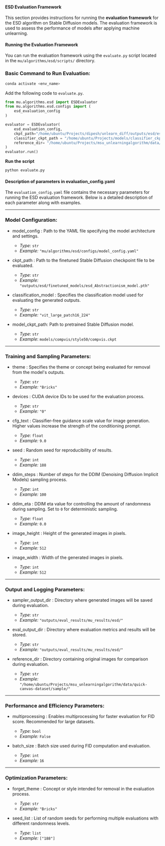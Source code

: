 #### ESD Evaluation Framework

This section provides instructions for running the **evaluation framework** for the ESD algorithm on Stable Diffusion models. The evaluation framework is used to assess the performance of models after applying machine unlearning.


#### **Running the Evaluation Framework**

You can run the evaluation framework using the `evaluate.py` script located in the `mu/algorithms/esd/scripts/` directory.

### **Basic Command to Run Evaluation:**

```bash
conda activate <env_name>
```

Add the following code to `evaluate.py`.

```python
from mu.algorithms.esd import ESDEvaluator
from mu.algorithms.esd.configs import (
    esd_evaluation_config
)

evaluator = ESDEvaluator(
    esd_evaluation_config,
    ckpt_path="/home/ubuntu/Projects/dipesh/unlearn_diff/outputs/esd/esd_Abstractionism_model.pth",
    classifier_ckpt_path = "/home/ubuntu/Projects/models/classifier_ckpt_path/style50_cls.pth",
    reference_dir= "/home/ubuntu/Projects/msu_unlearningalgorithm/data/quick-canvas-dataset/sample/"
)
evaluator.run()

```

**Run the script**

```bash
python evaluate.py
```




#### **Description of parameters in evaluation_config.yaml**

The `evaluation_config.yaml` file contains the necessary parameters for running the ESD evaluation framework. Below is a detailed description of each parameter along with examples.

---

### **Model Configuration:**
- model_config : Path to the YAML file specifying the model architecture and settings.  
   - *Type:* `str`  
   - *Example:* `"mu/algorithms/esd/configs/model_config.yaml"`

- ckpt_path : Path to the finetuned Stable Diffusion checkpoint file to be evaluated.  
   - *Type:* `str`  
   - *Example:* `"outputs/esd/finetuned_models/esd_Abstractionism_model.pth"`

- classification_model : Specifies the classification model used for evaluating the generated outputs.  
   - *Type:* `str`  
   - *Example:* `"vit_large_patch16_224"`
   
- model_ckpt_path: Path to pretrained Stable Diffusion model.
   - *Type*: `str`
   - *Example*: `models/compvis/style50/compvis.ckpt`

---

### **Training and Sampling Parameters:**
- theme : Specifies the theme or concept being evaluated for removal from the model's outputs.  
   - *Type:* `str`  
   - *Example:* `"Bricks"`

- devices : CUDA device IDs to be used for the evaluation process.  
   - *Type:* `str`  
   - *Example:* `"0"`  

- cfg_text : Classifier-free guidance scale value for image generation. Higher values increase the strength of the conditioning prompt.  
   - *Type:* `float`  
   - *Example:* `9.0`  

- seed : Random seed for reproducibility of results.  
   - *Type:* `int`  
   - *Example:* `188`

- ddim_steps : Number of steps for the DDIM (Denoising Diffusion Implicit Models) sampling process.  
   - *Type:* `int`  
   - *Example:* `100`

- ddim_eta : DDIM eta value for controlling the amount of randomness during sampling. Set to `0` for deterministic sampling.  
   - *Type:* `float`  
   - *Example:* `0.0`

- image_height : Height of the generated images in pixels.  
   - *Type:* `int`  
   - *Example:* `512`

- image_width : Width of the generated images in pixels.  
   - *Type:* `int`  
   - *Example:* `512`

---

### **Output and Logging Parameters:**
- sampler_output_dir : Directory where generated images will be saved during evaluation.  
   - *Type:* `str`  
   - *Example:* `"outputs/eval_results/mu_results/esd/"`

- eval_output_dir : Directory where evaluation metrics and results will be stored.  
   - *Type:* `str`  
   - *Example:* `"outputs/eval_results/mu_results/esd/"`

- reference_dir : Directory containing original images for comparison during evaluation.  
   - *Type:* `str`  
   - *Example:* `"/home/ubuntu/Projects/msu_unlearningalgorithm/data/quick-canvas-dataset/sample/"`

---

### **Performance and Efficiency Parameters:**
- multiprocessing : Enables multiprocessing for faster evaluation for FID score. Recommended for large datasets.  
   - *Type:* `bool`  
   - *Example:* `False`  

- batch_size : Batch size used during FID computation and evaluation.  
   - *Type:* `int`  
   - *Example:* `16`  

---

### **Optimization Parameters:**
- forget_theme : Concept or style intended for removal in the evaluation process.  
   - *Type:* `str`  
   - *Example:* `"Bricks"`

- seed_list : List of random seeds for performing multiple evaluations with different randomness levels.  
   - *Type:* `list`  
   - *Example:* `["188"]`